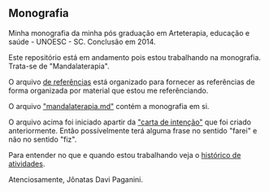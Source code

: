 ## Monografia


Minha monografia da minha pós graduação em Arteterapia, educação e saúde - UNOESC - SC. Conclusão em 2014.

Este repositório está em andamento pois estou trabalhando na monografia. Trata-se de "Mandalaterapia".

O arquivo [de referências](/referencias.md) está organizado para fornecer as referências de forma organizada por material que estou me referênciando.

O arquivo ["mandalaterapia.md"](/mandalaterapia.md) contém a monografia em si.

O arquivo acima foi iniciado apartir da ["carta de intenção"](/carta_de_intencao.md) que foi criado anteriormente. Então possívelmente terá alguma frase no sentido "farei" e não no sentido "fiz".

Para entender no que e quando estou trabalhando veja o [histórico de atividades]("/commits/master").

Atenciosamente, Jônatas Davi Paganini.
